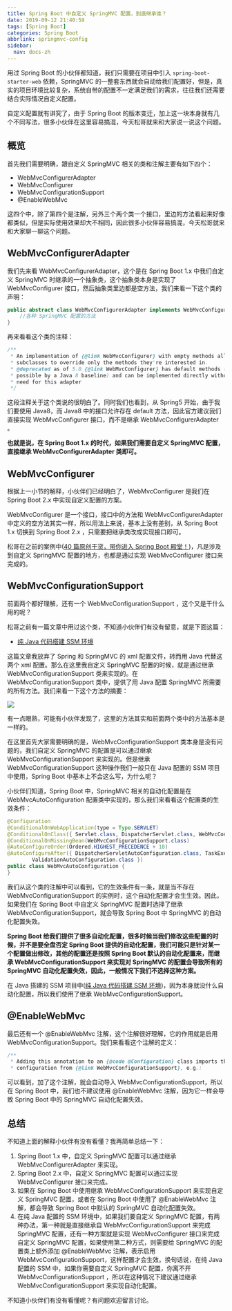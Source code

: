 ```yaml
---
title: Spring Boot 中自定义 SpringMVC 配置，到底继承谁？
date: 2019-09-12 21:40:59
tags: [Spring Boot]
categories: Spring Boot
abbrlink: springmvc-config
sidebar:
  nav: docs-zh
---
```


用过 Spring Boot 的小伙伴都知道，我们只需要在项目中引入 `spring-boot-starter-web` 依赖，SpringMVC 的一整套东西就会自动给我们配置好，但是，真实的项目环境比较复杂，系统自带的配置不一定满足我们的需求，往往我们还需要结合实际情况自定义配置。

<!--more-->

自定义配置就有讲究了，由于 Spring Boot 的版本变迁，加上这一块本身就有几个不同写法，很多小伙伴在这里容易搞混，今天松哥就来和大家说一说这个问题。

## 概览

首先我们需要明确，跟自定义 SpringMVC 相关的类和注解主要有如下四个：

- WebMvcConfigurerAdapter
- WebMvcConfigurer
- WebMvcConfigurationSupport
- @EnableWebMvc

这四个中，除了第四个是注解，另外三个两个类一个接口，里边的方法看起来好像都类似，但是实际使用效果却大不相同，因此很多小伙伴容易搞混，今天松哥就来和大家聊一聊这个问题。

## WebMvcConfigurerAdapter

我们先来看 WebMvcConfigurerAdapter，这个是在 Spring Boot 1.x 中我们自定义 SpringMVC 时继承的一个抽象类，这个抽象类本身是实现了 WebMvcConfigurer 接口，然后抽象类里边都是空方法，我们来看一下这个类的声明：

```java
public abstract class WebMvcConfigurerAdapter implements WebMvcConfigurer {
    //各种 SpringMVC 配置的方法
}
```

再来看看这个类的注释：

```java
/**
 * An implementation of {@link WebMvcConfigurer} with empty methods allowing
 * subclasses to override only the methods they're interested in.
 * @deprecated as of 5.0 {@link WebMvcConfigurer} has default methods (made
 * possible by a Java 8 baseline) and can be implemented directly without the
 * need for this adapter
 */
```

这段注释关于这个类说的很明白了。同时我们也看到，从 Spring5 开始，由于我们要使用 Java8，而 Java8 中的接口允许存在 default 方法，因此官方建议我们直接实现 WebMvcConfigurer 接口，而不是继承 WebMvcConfigurerAdapter 。

**也就是说，在 Spring Boot 1.x 的时代，如果我们需要自定义 SpringMVC 配置，直接继承 WebMvcConfigurerAdapter 类即可。**

## WebMvcConfigurer

根据上一小节的解释，小伙伴们已经明白了，WebMvcConfigurer 是我们在 Spring Boot 2.x 中实现自定义配置的方案。

WebMvcConfigurer 是一个接口，接口中的方法和 WebMvcConfigurerAdapter 中定义的空方法其实一样，所以用法上来说，基本上没有差别，从 Spring Boot 1.x 切换到 Spring Boot 2.x ，只需要把继承类改成实现接口即可。

松哥在之前的案例中([40 篇原创干货，带你进入 Spring Boot 殿堂！](https://mp.weixin.qq.com/s/tm1IqiEvRZwDAb-F5yJ5Aw))，凡是涉及到自定义 SpringMVC 配置的地方，也都是通过实现 WebMvcConfigurer 接口来完成的。

## WebMvcConfigurationSupport

前面两个都好理解，还有一个 WebMvcConfigurationSupport ，这个又是干什么用的呢？

松哥之前有一篇文章中用过这个类，不知道小伙伴们有没有留意，就是下面这篇：

- [纯 Java 代码搭建 SSM 环境](https://mp.weixin.qq.com/s/NC_0oaeBzRjCB34U_ZWxIQ)

这篇文章我放弃了 Spring 和 SpringMVC 的 xml 配置文件，转而用 Java 代替这两个 xml 配置。那么在这里我自定义 SpringMVC 配置的时候，就是通过继承 WebMvcConfigurationSupport 类来实现的。在 WebMvcConfigurationSupport 类中，提供了用 Java 配置 SpringMVC 所需要的所有方法。我们来看一下这个方法的摘要：

![](http://www.javaboy.org/images/boot/37-1.png)

有一点眼熟，可能有小伙伴发现了，这里的方法其实和前面两个类中的方法基本是一样的。

在这里首先大家需要明确的是，WebMvcConfigurationSupport 类本身是没有问题的，我们自定义 SpringMVC 的配置是可以通过继承 WebMvcConfigurationSupport 来实现的。但是继承 WebMvcConfigurationSupport 这种操作我们一般只在 Java 配置的 SSM 项目中使用，Spring Boot 中基本上不会这么写，为什么呢？

小伙伴们知道，Spring Boot 中，SpringMVC 相关的自动化配置是在 WebMvcAutoConfiguration 配置类中实现的，那么我们来看看这个配置类的生效条件：

```java
@Configuration
@ConditionalOnWebApplication(type = Type.SERVLET)
@ConditionalOnClass({ Servlet.class, DispatcherServlet.class, WebMvcConfigurer.class })
@ConditionalOnMissingBean(WebMvcConfigurationSupport.class)
@AutoConfigureOrder(Ordered.HIGHEST_PRECEDENCE + 10)
@AutoConfigureAfter({ DispatcherServletAutoConfiguration.class, TaskExecutionAutoConfiguration.class,
		ValidationAutoConfiguration.class })
public class WebMvcAutoConfiguration {
}
```

我们从这个类的注解中可以看到，它的生效条件有一条，就是当不存在 WebMvcConfigurationSupport 的实例时，这个自动化配置才会生生效。因此，如果我们在 Spring Boot 中自定义 SpringMVC 配置时选择了继承 WebMvcConfigurationSupport，就会导致 Spring Boot 中 SpringMVC 的自动化配置失效。

**Spring Boot 给我们提供了很多自动化配置，很多时候当我们修改这些配置的时候，并不是要全盘否定 Spring Boot 提供的自动化配置，我们可能只是针对某一个配置做出修改，其他的配置还是按照 Spring Boot 默认的自动化配置来，而继承 WebMvcConfigurationSupport 来实现对 SpringMVC 的配置会导致所有的 SpringMVC 自动化配置失效，因此，一般情况下我们不选择这种方案。**

在 Java 搭建的 SSM 项目中([纯 Java 代码搭建 SSM 环境](https://mp.weixin.qq.com/s/NC_0oaeBzRjCB34U_ZWxIQ))，因为本身就没什么自动化配置，所以我们使用了继承 WebMvcConfigurationSupport。

## @EnableWebMvc

最后还有一个 @EnableWebMvc 注解，这个注解很好理解，它的作用就是启用 WebMvcConfigurationSupport。我们来看看这个注解的定义：

```java
/**
 * Adding this annotation to an {@code @Configuration} class imports the Spring MVC
 * configuration from {@link WebMvcConfigurationSupport}, e.g.:
```

可以看到，加了这个注解，就会自动导入 WebMvcConfigurationSupport，所以在 Spring Boot 中，我们也不建议使用 @EnableWebMvc 注解，因为它一样会导致 Spring Boot 中的 SpringMVC 自动化配置失效。

## 总结

不知道上面的解释小伙伴有没有看懂？我再简单总结一下：

1. Spring Boot 1.x 中，自定义 SpringMVC 配置可以通过继承 WebMvcConfigurerAdapter 来实现。
2. Spring Boot 2.x 中，自定义 SpringMVC 配置可以通过实现 WebMvcConfigurer 接口来完成。
3. 如果在 Spring Boot 中使用继承 WebMvcConfigurationSupport 来实现自定义 SpringMVC 配置，或者在 Spring Boot 中使用了 @EnableWebMvc 注解，都会导致 Spring Boot 中默认的 SpringMVC 自动化配置失效。
4. 在纯 Java 配置的 SSM 环境中，如果我们要自定义 SpringMVC 配置，有两种办法，第一种就是直接继承自 WebMvcConfigurationSupport 来完成 SpringMVC 配置，还有一种方案就是实现 WebMvcConfigurer 接口来完成自定义 SpringMVC 配置，如果使用第二种方式，则需要给 SpringMVC 的配置类上额外添加 @EnableWebMvc 注解，表示启用 WebMvcConfigurationSupport，这样配置才会生效。换句话说，在纯 Java 配置的 SSM 中，如果你需要自定义 SpringMVC 配置，你离不开 WebMvcConfigurationSupport ，所以在这种情况下建议通过继承 WebMvcConfigurationSupport 来实现自动化配置。

不知道小伙伴们有没有看懂呢？有问题欢迎留言讨论。